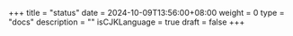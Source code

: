 +++
title = "status"
date = 2024-10-09T13:56:00+08:00
weight = 0
type = "docs"
description = ""
isCJKLanguage = true
draft = false
+++